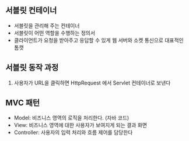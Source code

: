 ## 서블릿 컨테이너
- 서블릿을 관리해 주는 컨테이너
- 서블릿이 어떤 역할을 수행하는 정의서
- 클라이언트가 요청을 받아주고 응답할 수 있게 웹 서버와 소켓 통신으로 대표적인 톰캣


## 서블릿 동작 과정
1. 사용자가 URL을 클릭하면 HttpRequest 에서 Servlet 컨테이너로 보낸다


## MVC 패턴
- Model: 비즈니스 영역의 로직을 처리한다. (자바 코드)
- View: 비즈니스 영역에 대한 사용자가 보여지게 되는 결과 화면
- Controller: 사용자의 입력 처리와 흐름 제어를 담당한다

